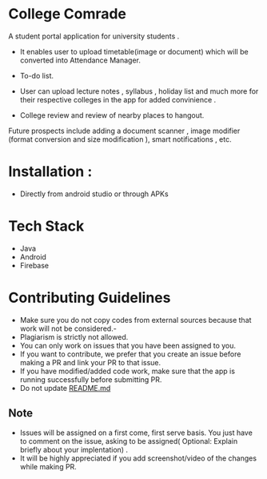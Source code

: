 # College Comrade
A student portal application for university students . 

- It enables user to upload timetable(image or document) which will be converted into Attendance Manager. 

- To-do list.

- User can upload lecture notes , syllabus , holiday list and much more for their respective colleges in the app for added convinience . 

- College review and review of nearby places to hangout.


Future prospects include adding a document scanner , image modifier (format conversion and size modification ), smart notifications , etc.

# Installation :

- Directly from android studio or through APKs

# Tech Stack

- Java 
- Android
- Firebase

# Contributing Guidelines
- Make sure you do not copy codes from external sources because that work will not be considered.-
- Plagiarism is strictly not allowed.
- You can only work on issues that you have been assigned to you.
- If you want to contribute, we prefer that you create an issue before making a PR and link your PR to that issue.
- If you have modified/added code work, make sure that the app is running successfully before submitting PR.
- Do not update [README.md](https://github.com/Developer-Student-Clubs-VSSUT-Burla/College-Comrade/blob/master/README.md)

## Note
- Issues will be assigned on a first come, first serve basis. You just have to comment on the issue, asking to be assigned( Optional: Explain briefly about your implentation) .
- It will be highly appreciated if you add screenshot/video of the changes while making PR.
